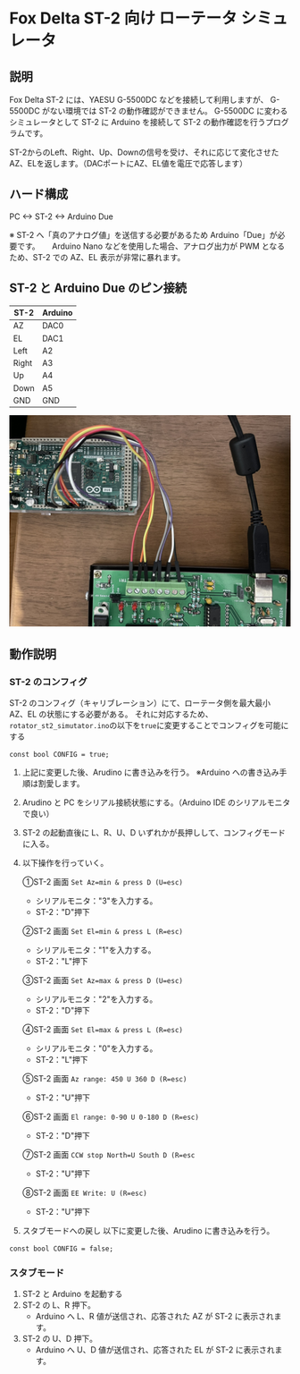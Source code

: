 # Fox Delta ST-2 向け ローテータ シミュレータ

## 説明

Fox Delta ST-2 には、YAESU G-5500DC などを接続して利用しますが、
G-5500DC がない環境では ST-2 の動作確認ができません。
G-5500DC に変わるシミュレータとして ST-2 に Arduino を接続して ST-2 の動作確認を行うプログラムです。

ST-2からのLeft、Right、Up、Downの信号を受け、それに応じて変化させたAZ、ELを返します。（DACポートにAZ、EL値を電圧で応答します）

## ハード構成

PC <-> ST-2 <-> Arduino Due

※ ST-2 へ「真のアナログ値」を送信する必要があるため Arduino「Due」が必要です。
　 Arduino Nano などを使用した場合、アナログ出力が PWM となるため、ST-2 での AZ、EL 表示が非常に暴れます。

## ST-2 と Arduino Due のピン接続

| ST-2  | Arduino |
| ----- | ------- |
| AZ    | DAC0    |
| EL    | DAC1    |
| Left  | A2      |
| Right | A3      |
| Up    | A4      |
| Down  | A5      |
| GND   | GND     |

![img](doc/img/ST2_Arduino_pin.jpg)

## 動作説明

### ST-2 のコンフィグ

ST-2 のコンフィグ（キャリブレーション）にて、ローテータ側を最大最小 AZ、EL の状態にする必要がある。
それに対応するため、`rotator_st2_simutator.ino`の以下を`true`に変更することでコンフィグを可能にする

```
const bool CONFIG = true;
```

1. 上記に変更した後、Arudino に書き込みを行う。
   ※Arduino への書き込み手順は割愛します。
2. Arudino と PC をシリアル接続状態にする。（Arduino IDE のシリアルモニタで良い）
3. ST-2 の起動直後に L、R、U、D いずれかが長押しして、コンフィグモードに入る。
4. 以下操作を行っていく。

   ①ST-2 画面 `Set Az=min & press D (U=esc)`

   - シリアルモニタ："3"を入力する。
   - ST-2："D"押下

   ②ST-2 画面 `Set El=min & press L (R=esc)`

   - シリアルモニタ："1"を入力する。
   - ST-2："L"押下

   ③ST-2 画面 `Set Az=max & press D (U=esc)`

   - シリアルモニタ："2"を入力する。
   - ST-2："D"押下

   ④ST-2 画面 `Set El=max & press L (R=esc)`

   - シリアルモニタ："0"を入力する。
   - ST-2："L"押下

   ⑤ST-2 画面 `Az range: 450 U 360 D (R=esc)`

   - ST-2："U"押下

   ⑥ST-2 画面 `El range: 0-90 U 0-180 D (R=esc)`

   - ST-2："D"押下

   ⑦ST-2 画面 `CCW stop North=U South D (R=esc`

   - ST-2："U"押下

   ⑧ST-2 画面 `EE Write: U (R=esc)`

   - ST-2："U"押下

5. スタブモードへの戻し
   以下に変更した後、Arudino に書き込みを行う。

```
const bool CONFIG = false;
```

### スタブモード

1. ST-2 と Arduino を起動する
2. ST-2 の L、R 押下。
   - Arduino へ L、R 値が送信され、応答された AZ が ST-2 に表示されます。
3. ST-2 の U、D 押下。
   - Arduino へ U、D 値が送信され、応答された EL が ST-2 に表示されます。

